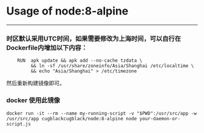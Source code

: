 # Usage of node:8-alpine
---

### 时区默认采用UTC时间，如果需要修改为上海时间，可以自行在Dockerfile内增加以下内容：

```
    RUN  apk update && apk add --no-cache tzdata \
         && ln -sf /usr/share/zoneinfo/Asia/Shanghai /etc/localtime \
         && echo "Asia/Shanghai" > /etc/timezone 
```

  然后重新构建镜像即可。

### docker 使用此镜像
`docker run -it --rm --name my-running-script -v "$PWD":/usr/src/app -w /usr/src/app cugblackcugblack/node:8-alpine node your-daemon-or-script.js`
